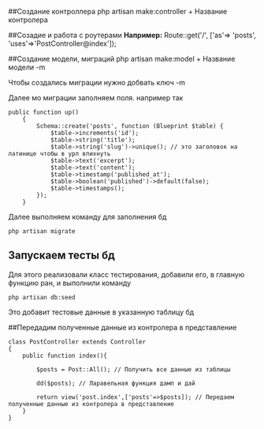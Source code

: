##Создание контроллера
    php artisan make:controller + Название контролера

##Созадие и работа с роутерами
**Например:** 
    Route::get('/', ['as'=> 'posts', 'uses'=>'PostController@index']);

##Создание модели, миграций
    php artisan make:model + Название модели -m

Чтобы создались миграции нужно добвать ключ -m

Далее мо миграции заполняем поля.
например так

    public function up()
        {
            Schema::create('posts', function (Blueprint $table) {
                $table->increments('id');
                $table->string('title');
                $table->string('slug')->unique(); // это заголовок на латинице чтобы в урл впихнуть
                $table->text('excerpt');
                $table->text('content');
                $table->timestamp('published_at');
                $table->boolean('published')->default(false);
                $table->timestamps();
            });
        }
    
    
Далее выполняем команду для заполнения бд

    php artisan migrate
    
## Запускаем тесты бд
Для этого реализовали класс тестирования, добавили его,
в главную функцию ран, и выполнили команду

    php artisan db:seed

Это добавит тестовые данные в указанную таблицу бд

##Передадим полученные данные из контролера в представление

    class PostController extends Controller
    {
        public function index(){
        
        	$posts = Post::All(); // Получить все данные из таблицы
        	
    	    dd($posts); // Ларавельная функция дамп и дай
    	    
        	return view('post.index',['posts'=>$posts]); // Передаем полученные данные из контролера в представление
        }
    }
